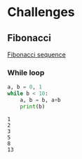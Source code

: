 # Challenges


## Fibonacci

[Fibonacci sequence](https://www.mathsisfun.com/numbers/fibonacci-sequence.html)

### While loop

```python
a, b = 0, 1
while b < 10:
    a, b = b, a+b
    print(b)
```
```
1
2
3
5
8
13
```
